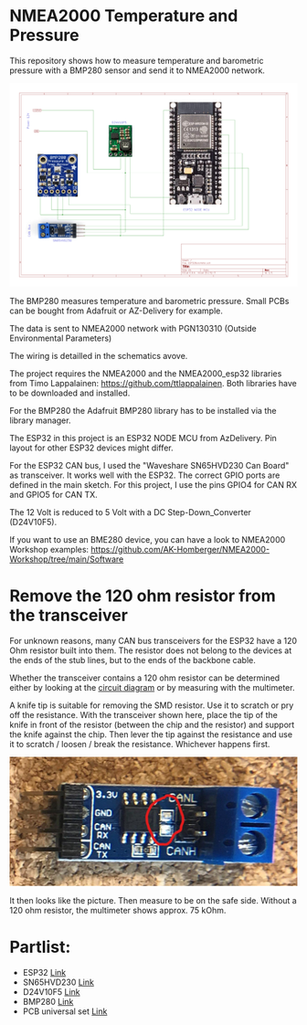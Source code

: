 # NMEA2000 Temperature and Pressure
This repository shows how to  measure temperature and barometric pressure with a BMP280 sensor and send it to NMEA2000 network.

![Schematics](https://github.com/AK-Homberger/NMEA2000-TempPressure/blob/master/NMEA2000%20Barometer.png)

The BMP280 measures temperature and barometric pressure. Small PCBs can be bought from Adafruit or AZ-Delivery for example.

The data is sent to NMEA2000 network with PGN130310 (Outside Environmental Parameters)

The wiring is detailled in the schematics avove. 

The project requires the NMEA2000 and the NMEA2000_esp32 libraries from Timo Lappalainen: https://github.com/ttlappalainen. Both libraries have to be downloaded and installed.

For the BMP280 the Adafruit BMP280 library has to be installed via the library manager.

The ESP32 in this project is an ESP32 NODE MCU from AzDelivery. Pin layout for other ESP32 devices might differ.

For the ESP32 CAN bus, I used the "Waveshare SN65HVD230 Can Board" as transceiver. It works well with the ESP32. The correct GPIO ports are defined in the main sketch. For this project, I use the pins GPIO4 for CAN RX and GPIO5 for CAN TX.

The 12 Volt is reduced to 5 Volt with a DC Step-Down_Converter (D24V10F5).

If you want to use an BME280 device, you can have a look to NMEA2000 Workshop examples: https://github.com/AK-Homberger/NMEA2000-Workshop/tree/main/Software

# Remove the 120 ohm resistor from the transceiver
For unknown reasons, many CAN bus transceivers for the ESP32 have a 120 Ohm resistor built into them. The resistor does not belong to the devices at the ends of the stub lines, but to the ends of the backbone cable.

Whether the transceiver contains a 120 ohm resistor can be determined either by looking at the [circuit diagram](https://github.com/AK-Homberger/NMEA2000-Workshop/blob/main/Docs/SN65HVD230%20CAN%20Board_SCH.pdf) or by measuring with the multimeter.

A knife tip is suitable for removing the SMD resistor. Use it to scratch or pry off the resistance. With the transceiver shown here, place the tip of the knife in front of the resistor (between the chip and the resistor) and support the knife against the chip. Then lever the tip against the resistance and use it to scratch / loosen / break the resistance. Whichever happens first.

![Transceiver](https://github.com/AK-Homberger/NMEA2000WifiGateway-with-ESP32/blob/master/CAN-Transceiver.jpg)

It then looks like the picture. Then measure to be on the safe side. Without a 120 ohm resistor, the multimeter shows approx. 75 kOhm.

# Partlist:

- ESP32 [Link](https://www.amazon.de/AZDelivery-NodeMCU-Development-Nachfolgermodell-ESP8266/dp/B071P98VTG/ref=sxts_sxwds-bia-wc-drs3_0?__mk_de_DE=%C3%85M%C3%85%C5%BD%C3%95%C3%91&cv_ct_cx=ESP32&dchild=1&keywords=ESP32) 
- SN65HVD230 [Link](https://www.amazon.de/SN65HVD230-Board-Connecting-Communication-Development/dp/B00KM6XMXO/ref=sxts_sxwds-bia-wc-drs1_0?__mk_de_DE=%C3%85M%C3%85%C5%BD%C3%95%C3%91&cv_ct_cx=SN65HVD230&dchild=1&keywords=SN65HVD230&pd_rd_i=B00KM6XMXO&pd_rd_r=0000ea9b-16c8-4bfc-bb40-b71623633214&pd_rd_w=VecN7&pd_rd_wg=VRb2Q&pf_rd_p=578deb70-f9b7-4aa5-9f96-98765f2717c8&pf_rd_r=H8X4ND0GD8MN6WH9H17A&psc=1&qid=1601309172&s=industrial&sr=1-1-5a42e879-3844-4142-9c14-e77fe027c877)
- D24V10F5 [Link](https://eckstein-shop.de/Pololu-5V-1A-Step-Down-Spannungsregler-D24V10F5)
- BMP280 [Link](https://www.amazon.de/AZDelivery-GY-BMP280-Barometrischer-Sensor-Luftdruckmessung/dp/B07D8TPVVY/ref=pd_sbs_147_2/259-6242313-7239601?_encoding=UTF8&pd_rd_i=B07D8TPVVY&pd_rd_r=861715eb-e73a-4649-8083-0988facd096a&pd_rd_w=yjvNN&pd_rd_wg=uFEZp&pf_rd_p=a03ac387-6e4d-4f6b-96b6-1853da0bb37b&pf_rd_r=844VMA0JWNDXKX5R4Z5A&psc=1&refRID=844VMA0JWNDXKX5R4Z5A)
- PCB universal set [Link](https://www.amazon.de/70Stk-Doppelseitig-Lochrasterplatte-Kit-Lochrasterplatine/dp/B07BDKG68Q/ref=sr_1_6?adgrpid=70589021505&dchild=1&gclid=EAIaIQobChMI07qXtuaN7AIVjentCh3xPg80EAAYASAAEgK_-_D_BwE&hvadid=352809599274&hvdev=c&hvlocphy=9043858&hvnetw=g&hvqmt=e&hvrand=11402952735368332074&hvtargid=kwd-300896600841&hydadcr=26892_1772693&keywords=lochrasterplatine&qid=1601363175&sr=8-6&tag=googhydr08-21)



